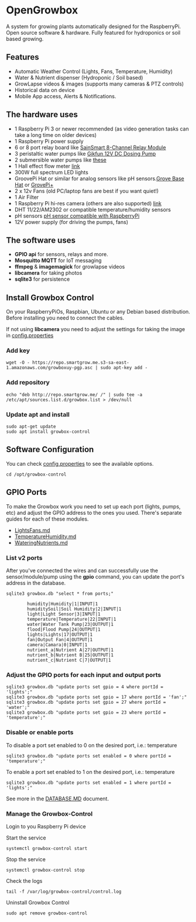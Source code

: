 # OpenGrowbox

A system for growing plants automatically designed for the RaspberryPi.
Open source software & hardware. Fully featured for hydroponics or soil based growing. 

## Features 
  - Automatic Weather Control (Lights, Fans, Temperature, Humidity)
  - Water & Nutrient dispenser (Hydroponic / Soil based) 
  - GrowLapse videos & images (supports many cameras & PTZ controls)
  - Historical data on device
  - Mobile App access, Alerts & Notifications. 

## The hardware uses

- 1 Raspberry Pi 3 or newer recommended (as video generation tasks can take a long time on older devices)
- 1 Raspberry Pi power supply 
- 6 or 8 port relay board like [SainSmart 8-Channel Relay Module](https://www.amazon.com/SainSmart-101-70-102-8-Channel-Relay-Module/dp/B0057OC5WK?crid=2C7CDYYSRJW8L&dib=eyJ2IjoiMSJ9.EAAKDjgBlp-AIf1F74eRyrWenEMcGzuL6lRWJVMKiaFdFniLR3YxYG76k5VYHBrJJ5fj_iHCDWL_QjhJTM6PJAJh1KUv4ibVyBTWdiye41SBJUogUWN9YMB6GQtuIAhDu-6niZ6jbsbEWmpur47lTGsVgr2mo7qGewc1ijukJbYHSIfbenKiSuNpMFYwHbagIrjc7wqqgMaggmITgJmHS6Knp8S4RPnDh36ZTlBalVs.BXp_RavIcTswm7ZbinKG_AOP6BWcjY5DLyZdl_vlHys&dib_tag=se&keywords=sainsmart%2Brelay&qid=1759924002&sprefix=sainsmart%2Brelay%2Caps%2C237&sr=8-6&th=1)
- 3 peristaltic water pumps like [Gikfun 12V DC Dosing Pump](https://www.amazon.com/Gikfun-Peristaltic-Connector-Aquarium-Analytic/dp/B01IUVHB8E?crid=K12Q1MJEL29A&dib=eyJ2IjoiMSJ9.qNvtwo1ELAubDspB-glLnZPQbijIcumjmbakj9rHIA-b7ehCiKNT6UVZ-WOD6pOtps0hBuhvuw4tIPzAbISN2uwqypHVr1gkbuy47a7JFLv-HuRG1EMqQy457UHUrUHwhgTa2GG2moMyZQIi2prOSQnL6JafOjC3NMcLGYFOSow9is0YAhTOWpqXkVsdSw4WT3FQMBLBJQ05HNj0jSewVbZOc8Hq-gR9s5akZIwruag.J1IhxbNaggeEmvOqqmINHUJ0HdpVXSi5T1lHk1JJLXU&dib_tag=se&keywords=peristaltic+pump+12v&qid=1759924158&sprefix=peristal%2Caps%2C344&sr=8-5)
- 2 submersible water pumps like [these](https://www.amazon.com/s?k=submersible+water+pump+12v&crid=1BTZJSA8R9R6B&sprefix=submersible+water+pump+1%2Caps%2C627&ref=nb_sb_noss_2)
- 1 Hall effect flow meter [link](https://www.amazon.com/s?k=water+hall+effect+flow+raspberry+pi&crid=UUHFA9XSCRAX&sprefix=water+hall+effect+flowraspberry+pi%2Caps%2C176&ref=nb_sb_noss)
- 300W full spectrum LED lights
- GroovePi Hat or similar for analog sensors like pH sensors.[Grove Base Hat](https://wiki.seeedstudio.com/Grove_Base_Hat_for_Raspberry_Pi/) or [GrovePi+](https://wiki.seeedstudio.com/GrovePi_Plus/) 
- 2 x 12v Fans (old PC/laptop fans are best if you want quiet!)
- 1 Air Filter
- 1 Raspberry Pi hi-res camera (others are also supported) [link](https://www.raspberrypi.com/products/raspberry-pi-high-quality-camera/)
- DHT 11/22/AM2302 or compatible temperature/humidity sensors
- pH sensors [pH sensor compatible with RaspberryPi](https://www.amazon.com/Analog-Professional-Compatible-Arduino-Raspberry/dp/B08DRFDSLX?crid=2OOOGH93IXFA5&dib=eyJ2IjoiMSJ9.McdyVtDjQk3t1ehC8iJoz7oa_j7cPaWnCCdLE9de5gg-hvK1KZZkfz2UD5cQfXgWsI9BPq67nre-sLshwz9NHUxtU_o39MBFxhH8niqfYWJYCbJknRJ9vXUXgmR0LrAQP0FVYrf6_D2sVmalb_OrYkuIvvuC1egF74I75VBDd6Yli1E_hVng-T0V87KJbu_iBGh64842lzmqAKbG2pMouqgNs2_EXYFpWTuMFcGZWZc.AYwZ0tPFo7X140PIEvwaorRCXoQfPkhX6AkHHWDcNhw&dib_tag=se&keywords=hi+quality+ph+sensor+raspberry+pi&qid=1759925106&sprefix=hi+quality+ph+sensor+raspberry+pi%2Caps%2C233&sr=8-1)
- 12V power supply (for driving the pumps, fans)
 

## The software uses

- **GPIO api** for sensors, relays and more.
- **Mosquitto MQTT** for IoT messaging 
- **ffmpeg** & **imagemagick** for growlapse videos
- **libcamera** for taking photos
- **sqlite3** for persistence

## Install Growbox Control 

On your RaspberryPiOs, Raspbian, Ubuntu or any Debian based distribution.
Before installing you need to connect the cables.


If not using **libcamera** you need to adjust the settings for taking the image
in [config.properties](./config.properties)

### Add key

    wget -O - https://repo.smartgrow.me.s3-sa-east-1.amazonaws.com/growboxuy-pgp.asc | sudo apt-key add -

### Add repository

    echo "deb http://repo.smartgrow.me/ /" | sudo tee -a /etc/apt/sources.list.d/growbox.list > /dev/null

### Update apt and install

    sudo apt-get update
    sudo apt install growbox-control


## Software Configuration

You can check [config.properties](extras/growbox2_test_to_remove/config.properties) to see the available options. 
    
    cd /opt/growbox-control
    

## GPIO Ports

To make the Growbox work you need to set up each port (lights, pumps, etc) and adjust the GPIO address to the ones you used. 
There's separate guides for each of these modules.


- [LightsFans.md](./extras/docs/public/LightsFans.md)
- [TemperatureHumidity.md](./extras/docs/public/TemperatureHumidity.md)
- [WateringNutrients.md](./extras/docs/public/WateringNutrients.md)

    
### List v2 ports
After you've connected the wires and can successfully use the sensor/module/pump using the **gpio** command, you can update the port's address in the database.

    sqlite3 growbox.db "select * from ports;"

            humidity|Humidity|1|INPUT|1
            humiditySoil|Soil Humidity|2|INPUT|1
            light|Light Sensor|3|INPUT|1
            temperature|Temperature|22|INPUT|1
            water|Water Tank Pump|23|OUTPUT|1
            flood|Flood Pump|24|OUTPUT|1
            lights|Lights|17|OUTPUT|1
            fan|Output Fan|4|OUTPUT|1
            camera|Camara|0|INPUT|1
            nutrient_a|Nutrient A|27|OUTPUT|1
            nutrient_b|Nutrient B|25|OUTPUT|1
            nutrient_c|Nutrient C|7|OUTPUT|1


### Adjust the GPIO ports for each input and output ports 

    sqlite3 growbox.db "update ports set gpio = 4 where portId = 'lights';"
    sqlite3 growbox.db "update ports set gpio = 17 where portId = 'fan';"
    sqlite3 growbox.db "update ports set gpio = 27 where portId = 'water';"
    sqlite3 growbox.db "update ports set gpio = 23 where portId = 'temperature';"

### Disable or enable ports

To disable a port set enabled to 0 on the desired port, i.e.: temperature
    
    sqlite3 growbox.db "update ports set enabled = 0 where portId = 'temperature';"

To enable a port set enabled to 1 on the desired port, i.e.: temperature

    sqlite3 growbox.db "update ports set enabled = 1 where portId = 'lights';"


See more in the [DATABASE.MD](./extras/docs/DATABASE.MD) document.


### Manage the Growbox-Control

Login to you Raspberry Pi device 

Start the service

    systemctl growbox-control start
    
Stop the service

    systemctl growbox-control stop

Check the logs

    tail -f /var/log/growbox-control/control.log


Uninstall Growbox Control

    sudo apt remove growbox-control